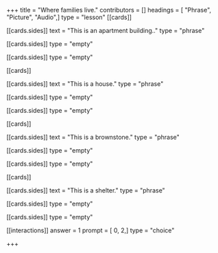 +++
title = "Where families live."
contributors = []
headings = [ "Phrase", "Picture", "Audio",]
type = "lesson"
[[cards]]

[[cards.sides]]
text = "This is an apartment building.."
type = "phrase"

[[cards.sides]]
type = "empty"

[[cards.sides]]
type = "empty"

[[cards]]

[[cards.sides]]
text = "This is a house."
type = "phrase"

[[cards.sides]]
type = "empty"

[[cards.sides]]
type = "empty"

[[cards]]

[[cards.sides]]
text = "This is a brownstone."
type = "phrase"

[[cards.sides]]
type = "empty"

[[cards.sides]]
type = "empty"

[[cards]]

[[cards.sides]]
text = "This is a shelter."
type = "phrase"

[[cards.sides]]
type = "empty"

[[cards.sides]]
type = "empty"

[[interactions]]
answer = 1
prompt = [ 0, 2,]
type = "choice"

+++
